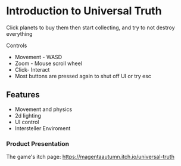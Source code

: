 

# Introduction to Universal Truth
Click planets to buy them then start collecting, and try to not destroy everything

Controls
* Movement - WASD
* Zoom - Mouse scroll wheel
* Click- Interact
* Most buttons are pressed again to shut off UI or try esc 

##  Features
* Movement and physics
* 2d lighting
* UI control
* Intersteller Enviroment

###  Product Presentation

The game's itch page:
https://magentaautumn.itch.io/universal-truth
